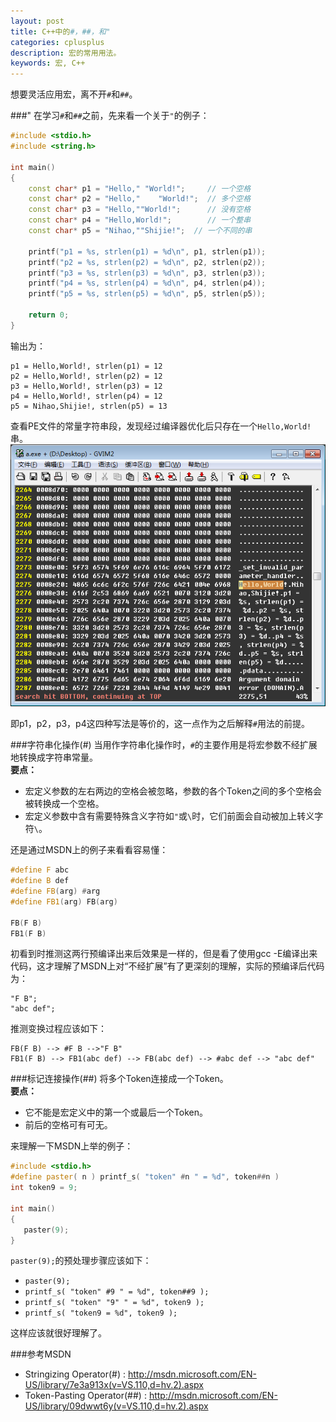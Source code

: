 ```yaml
---
layout: post
title: C++中的#，##，和"
categories: cplusplus
description: 宏的常用用法。
keywords: 宏, C++
---
```


想要灵活应用宏，离不开`#`和`##`。

###"
在学习`#`和`##`之前，先来看一个关于`"`的例子：

```c++
#include <stdio.h>
#include <string.h>

int main()
{
    const char* p1 = "Hello," "World!";     // 一个空格
    const char* p2 = "Hello,"    "World!";  // 多个空格
    const char* p3 = "Hello,""World!";      // 没有空格
    const char* p4 = "Hello,World!";        // 一个整串
    const char* p5 = "Nihao,""Shijie!";  // 一个不同的串

    printf("p1 = %s, strlen(p1) = %d\n", p1, strlen(p1));
    printf("p2 = %s, strlen(p2) = %d\n", p2, strlen(p2));
    printf("p3 = %s, strlen(p3) = %d\n", p3, strlen(p3));
    printf("p4 = %s, strlen(p4) = %d\n", p4, strlen(p4));
    printf("p5 = %s, strlen(p5) = %d\n", p5, strlen(p5));

    return 0;
}
```

输出为：

```
p1 = Hello,World!, strlen(p1) = 12
p2 = Hello,World!, strlen(p2) = 12
p3 = Hello,World!, strlen(p3) = 12
p4 = Hello,World!, strlen(p4) = 12
p5 = Nihao,Shijie!, strlen(p5) = 13
```

查看PE文件的常量字符串段，发现经过编译器优化后只存在一个`Hello,World!`串。  
![img](/images/posts/cplusplus/staticstring_helloworld.png)

即p1，p2，p3，p4这四种写法是等价的，这一点作为之后解释`#`用法的前提。

###字符串化操作(#)
当用作字符串化操作时，`#`的主要作用是将宏参数不经扩展地转换成字符串常量。  
**要点：**    

-  宏定义参数的左右两边的空格会被忽略，参数的各个Token之间的多个空格会被转换成一个空格。  
-  宏定义参数中含有需要特殊含义字符如`"`或`\`时，它们前面会自动被加上转义字符`\`。  

还是通过MSDN上的例子来看看容易懂：

```c++
#define F abc
#define B def
#define FB(arg) #arg
#define FB1(arg) FB(arg)

FB(F B)
FB1(F B)
```

初看到时推测这两行预编译出来后效果是一样的，但是看了使用gcc -E编译出来代码，这才理解了MSDN上对“不经扩展”有了更深刻的理解，实际的预编译后代码为：

```
"F B";
"abc def";
```

推测变换过程应该如下：

```
FB(F B) --> #F B -->"F B"  
FB1(F B) --> FB1(abc def) --> FB(abc def) --> #abc def --> "abc def"
```

###标记连接操作(##)
将多个Token连接成一个Token。  
**要点：**  

-  它不能是宏定义中的第一个或最后一个Token。  
-  前后的空格可有可无。  

来理解一下MSDN上举的例子：  

```c++
#include <stdio.h>
#define paster( n ) printf_s( "token" #n " = %d", token##n )
int token9 = 9;

int main()
{
   paster(9);
}
```

`paster(9);`的预处理步骤应该如下：  

-  `paster(9);`  
-  `printf_s( "token" #9 " = %d", token##9 );`  
-  `printf_s( "token" "9" " = %d", token9 );`  
-  `printf_s( "token9 = %d", token9 );`  

这样应该就很好理解了。

###参考MSDN

-  Stringizing Operator(#) : <http://msdn.microsoft.com/EN-US/library/7e3a913x(v=VS.110,d=hv.2).aspx>  
-  Token-Pasting Operator(##) : <http://msdn.microsoft.com/EN-US/library/09dwwt6y(v=VS.110,d=hv.2).aspx>
